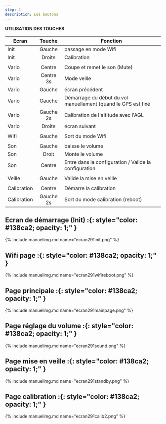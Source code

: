 ```yaml
---
step: 4
description: Les boutons
---
```


**UTILISATION DES TOUCHES**                                                                                       
 
| Ecran | Touche | Fonction |
|-------------|:---------:|---------------------------------------------------------------|
|Init         | Gauche    | passage en mode Wifi                                          |
|Init         | Droite    | Calibration                                                   |
|             |           |                                                               |
| Vario       | Centre    | Coupe et remet le son (Mute)                                  |
| Vario       | Centre 3s | Mode veille                                                   |
| Vario       | Gauche    | écran précédent                                               |
| Vario       | Gauche    | Démarrage du début du vol manuellement (quand le GPS est fixé |
| Vario       | Gauche 2s | Calibration de l'altitude avec l'AGL                          |
| Vario       | Droite    | écran suivant                                                 |
|             |           |                                                               |
| Wifi        | Gauche    | Sort du mode Wifi                                             |
|             |           |                                                               |
| Son         | Gauche    | baisse le volume                                              |
| Son         | Droit     | Monte le volume                                               |
| Son         | Centre    | Entre dans la configuration / Valide la configuration         |
|             |           |                                                               |
| Veille      | Gauche    | Valide la mise en veille                                      |
|             |           |                                                               |
| Calibration | Centre    | Démarre la calibration                                        |
| Calibration | Gauche 2s | Sort du mode calibration (reboot)                             |
 
	
## **Ecran de démarrage (Init) :**{: style="color:   #138ca2; opacity: 1;" }

{% include manuelimg.md name="ecran291init.png" %}

## **Wifi page :**{: style="color:   #138ca2; opacity: 1;" }

{% include manuelimg.md name="ecran291wifireboot.png" %}

## **Page principale :**{: style="color:   #138ca2; opacity: 1;" }

{% include manuelimg.md name="ecran291mainpage.png" %}

## **Page réglage du volume :**{: style="color:   #138ca2; opacity: 1;" }

{% include manuelimg.md name="ecran291sound.png" %}

## **Page mise en veille :**{: style="color:   #138ca2; opacity: 1;" }

{% include manuelimg.md name="ecran291standby.png" %}

## **Page calibration  :**{: style="color:   #138ca2; opacity: 1;" }

{% include manuelimg.md name="ecran291calib2.png" %} 
